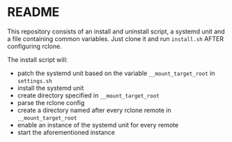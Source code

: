 # README #

This repository consists of an install and uninstall script, a systemd unit and a file containing common variables.
Just clone it and run `install.sh` AFTER configuring rclone.

The install script will:
*  patch the systemd unit based on the variable `__mount_target_root` in `settings.sh`
*  install the systemd unit
*  create directory specified in `__mount_target_root`
*  parse the rclone config
*  create a directory named after every rclone remote in `__mount_target_root`
*  enable an instance of the systemd unit for every remote
*  start the aforementioned instance
